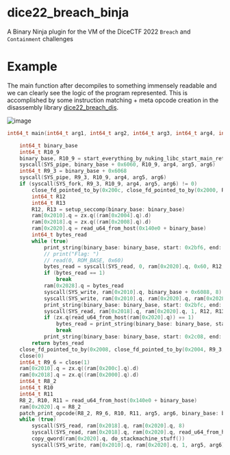 # dice22_breach_binja
A Binary Ninja plugin for the VM of the DiceCTF 2022 `Breach` and `Containment` challenges


# Example

The main function after decompiles to something immensely readable and we can clearly see the logic of the program represented. This is accomplished by some instruction matching + meta opcode creation in the disassembly library [dice22_breach_dis](https://github.com/Lukas-Dresel/dice22_breach_dis/).

![image](https://user-images.githubusercontent.com/13377119/153095141-c2d4e94c-95f6-406b-8427-b53b9989ac3a.png)


```C
int64_t main(int64_t arg1, int64_t arg2, int64_t arg3, int64_t arg4, int64_t arg5, int64_t arg6)

    int64_t binary_base
    int64_t R10_9
    binary_base, R10_9 = start_everything_by_nuking_libc_start_main_ret()
    syscall(SYS_pipe, binary_base + 0x6060, R10_9, arg4, arg5, arg6)
    int64_t R9_3 = binary_base + 0x6068
    syscall(SYS_pipe, R9_3, R10_9, arg4, arg5, arg6)
    if (syscall(SYS_fork, R9_3, R10_9, arg4, arg5, arg6) != 0)
        close_fd_pointed_to_by(0x200c, close_fd_pointed_to_by(0x2000, R9_3, R10_9, arg4, arg5, arg6), R10_9, arg4, arg5, arg6)
        int64_t R12
        int64_t R13
        R12, R13 = setup_seccomp(binary_base: binary_base)
        ram[0x2010].q = zx.q((ram[0x2004].q).d)
        ram[0x2018].q = zx.q((ram[0x2008].q).d)
        ram[0x2020].q = read_u64_from_host(0x140e0 + binary_base)
        int64_t bytes_read
        while (true)
            print_string(binary_base: binary_base, start: 0x2bf6, end: 0x2bfc)
            // print("Flag: ")
            // read(0, ROM_BASE, 0x60)
            bytes_read = syscall(SYS_read, 0, ram[0x2020].q, 0x60, R12, R13)
            if (bytes_read == 1)
                break
            ram[0x2028].q = bytes_read
            syscall(SYS_write, ram[0x2010].q, binary_base + 0x6088, 8)
            syscall(SYS_write, ram[0x2010].q, ram[0x2020].q, ram[0x2028].q)
            print_string(binary_base: binary_base, start: 0x2bfc, end: 0x2c08)  // print("Checking!")
            syscall(SYS_read, ram[0x2018].q, ram[0x2020].q, 1, R12, R13)
            if (zx.q(read_u64_from_host(ram[0x2020].q)) == 1)
                bytes_read = print_string(binary_base: binary_base, start: 0x2c0f, end: 0x2c18)  // print("Correct.")
                break
            print_string(binary_base: binary_base, start: 0x2c08, end: 0x2c0f)  // print("Wrong!")
        return bytes_read
    close_fd_pointed_to_by(0x2008, close_fd_pointed_to_by(0x2004, R9_3, R10_9, arg4, arg5, arg6), R10_9, arg4, arg5, arg6)
    close(0)
    int64_t R9_6 = close(1)
    ram[0x2010].q = zx.q((ram[0x200c].q).d)
    ram[0x2018].q = zx.q((ram[0x2000].q).d)
    int64_t R8_2
    int64_t R10
    int64_t R11
    R8_2, R10, R11 = read_u64_from_host(0x140e0 + binary_base)
    ram[0x2020].q = R8_2
    patch_print_opcode(R8_2, R9_6, R10, R11, arg5, arg6, binary_base: binary_base)
    while (true)
        syscall(SYS_read, ram[0x2018].q, ram[0x2020].q, 8)
        syscall(SYS_read, ram[0x2018].q, ram[0x2020].q, read_u64_from_host(ram[0x2020].q))
        copy_qword(ram[0x2020].q, do_stackmachine_stuff())
        syscall(SYS_write, ram[0x2010].q, ram[0x2020].q, 1, arg5, arg6)

```
